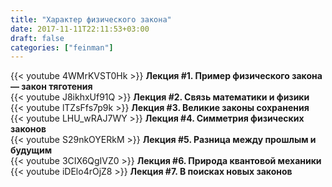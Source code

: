 ```yaml
---
title: "Характер физического закона"
date: 2017-11-11T22:11:53+03:00
draft: false
categories: ["feinman"]
---
```


<div class="row">
  <div class="col-sm-6">
    {{< youtube 4WMrKVST0Hk >}}
    <strong>Лекция #1. Пример физического закона — закон тяготения</strong>
  </div>
  <div class="col-sm-6">
    {{< youtube J8ikhxUf91Q >}}
    <strong>Лекция #2. Связь математики и физики</strong>
  </div>
</div>

<!--more-->

<div class="row">
  <div class="col-sm-6">
    {{< youtube lTZsFfs7p9k >}}
    <strong>Лекция #3. Великие законы сохранения</strong>
  </div>
  <div class="col-sm-6">
    {{< youtube LHU_wRAJ7WY >}}
    <strong>Лекция #4. Симметрия физических законов</strong>
  </div>
  <div class="col-sm-6">
    {{< youtube S29nkOYERkM >}}
    <strong>Лекция #5. Разница между прошлым и будущим</strong>
  </div>
  <div class="col-sm-6">
    {{< youtube 3CIX6QgIVZ0 >}}
    <strong>Лекция #6. Природа квантовой механики</strong>
  </div>
  <div class="col-sm-6">
    {{< youtube iDElo4rOjZ8 >}}
    <strong>Лекция #7. В поисках новых законов</strong>
  </div>
</div>
